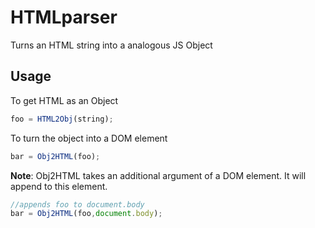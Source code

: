 # HTMLparser
Turns an HTML string into a analogous JS Object
## Usage
To get HTML as an Object
``` js
foo = HTML2Obj(string);
```
To turn the object into a DOM element
``` js
bar = Obj2HTML(foo);
```
**Note**: Obj2HTML takes an additional argument of a DOM element. It will append to this element.
``` js
//appends foo to document.body
bar = Obj2HTML(foo,document.body);
```
